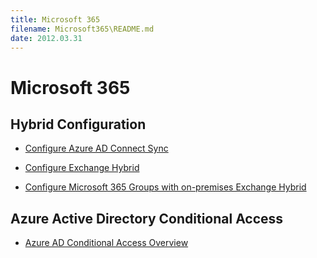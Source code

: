 ```yaml
---
title: Microsoft 365
filename: Microsoft365\README.md
date: 2012.03.31
---
```


# Microsoft 365

## Hybrid Configuration

- [Configure Azure AD Connect Sync](Hybrid/Configure-Azure-AD-Connect-Sync)

- [Configure Exchange Hybrid](/Exchange/Configure-Exchange-Hybrid)

- [Configure Microsoft 365 Groups with on-premises Exchange Hybrid](Configure-Microsoft-365-Groups-with-on-premises-Exchange-Hybrid)

## Azure Active Directory Conditional Access

- [Azure AD Conditional Access Overview](Security/Conditional-Access/Azure-AD-Conditional-Access-Overview)